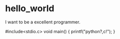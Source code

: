 # hello_world
I want to be a excellent programmer.

#include<stdio.c>
void main()
{
  printf("python?,c!");
}
